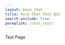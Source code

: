 ```yaml
---
layout: base_chat
title: Pyre Chat Test Bot
search_exclude: true
permalink: /chat_test/
---
```


<a>Test Page</a>